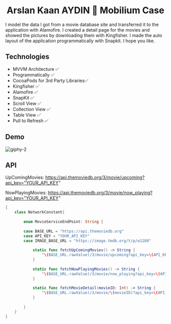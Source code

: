 <h1 align=center>Arslan Kaan AYDIN  Mobilium Case</h1> 

I model the data I got from a movie database site and transferred it to the application with Alamofire. I created a detail page for the movies and showed the pictures by downloading them with Kingfisher. I made the auto layout of the application programmatically with Snapkit. I hope you like.

## Technologies
+ MVVM Architecture ✅ 
+ Programmatically ✅ 
+ CocoaPods for 3rd Party Libraries✅
+ Kingfisher ✅ 
+ Alamofire ✅
+ SnapKit ✅
+ Scroll View ✅ 
+ Collection View ✅
+ Table View ✅
+ Pull to Refresh ✅

## Demo

![giphy-2](https://user-images.githubusercontent.com/44496296/174503487-99a71f74-ff8d-4df2-b705-20bf5bf70d7c.gif)

## API

UpComingMovies: https://api.themoviedb.org/3/movie/upcoming?api_key="YOUR_API_KEY"

NowPlayingMovies: https://api.themoviedb.org/3/movie/now_playing?api_key="YOUR_API_KEY"

```swift
{
    class NetworkConstant{
        
        enum MovieServiceEndPoint: String {
            
        case BASE_URL = "https://api.themoviedb.org"
        case API_KEY = "YOUR_API_KEY"
        case IMAGE_BASE_URL = "https://image.tmdb.org/t/p/w1280"
            
            static func fetchUpComingMovies() -> String {
                "\(BASE_URL.rawValue)/3/movie/upcoming?api_key=\(API_KEY.rawValue)"
            }
            
            static func fetchNowPlayingMovies() -> String {
                "\(BASE_URL.rawValue)/3/movie/now_playing?api_key=\(API_KEY.rawValue)"
            }
            
            static func fetchMovieDetail(movieID: Int) -> String {
                "\(BASE_URL.rawValue)/3/movie/\(movieID)?api_key=\(API_KEY.rawValue)"
            }
            
        }
    }
}
```
